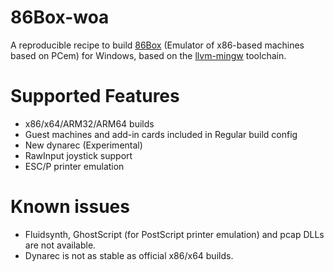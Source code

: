 # 86Box-woa
A reproducible recipe to build [86Box](https://github.com/86box/86box) (Emulator of x86-based machines based on PCem) for Windows, based on the [llvm-mingw](https://github.com/mstorsjo/llvm-mingw) toolchain.

# Supported Features
- x86/x64/ARM32/ARM64 builds
- Guest machines and add-in cards included in Regular build config
- New dynarec (Experimental)
- RawInput joystick support
- ESC/P printer emulation

# Known issues
- Fluidsynth, GhostScript (for PostScript printer emulation) and pcap DLLs are not available.
- Dynarec is not as stable as official x86/x64 builds.

